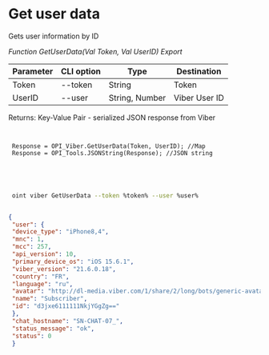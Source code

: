 ﻿---
sidebar_position: 3
---

# Get user data
 Gets user information by ID


*Function GetUserData(Val Token, Val UserID) Export*

 | Parameter | CLI option | Type | Destination |
 |-|-|-|-|
 | Token | --token | String | Token |
 | UserID | --user | String, Number | Viber User ID |

 
 Returns: Key-Value Pair - serialized JSON response from Viber

```bsl title="Code example"
	
 
 Response = OPI_Viber.GetUserData(Token, UserID); //Map
 Response = OPI_Tools.JSONString(Response); //JSON string
 
 
	
```

```sh title="CLI command example"
 
 oint viber GetUserData --token %token% --user %user%


```


```json title="Result"

{
 "user": {
 "device_type": "iPhone8,4",
 "mnc": 1,
 "mcc": 257,
 "api_version": 10,
 "primary_device_os": "iOS 15.6.1",
 "viber_version": "21.6.0.18",
 "country": "FR",
 "language": "ru",
 "avatar": "http://dl-media.viber.com/1/share/2/long/bots/generic-avatar%402x.png",
 "name": "Subscriber",
 "id": "d3jxe6111111NkjYGgZg=="
 },
 "chat_hostname": "SN-CHAT-07_",
 "status_message": "ok",
 "status": 0
 }

```
